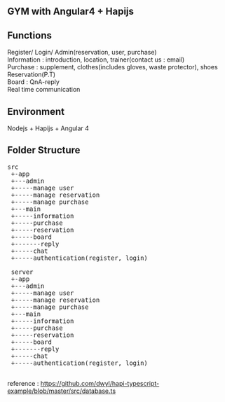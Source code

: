 ## GYM with Angular4 + Hapijs

## Functions
Register/ Login/ Admin(reservation, user, purchase)<br>
Information : introduction, location, trainer(contact us : email)<br>
Purchase : supplement, clothes(includes gloves, waste protector), shoes<br>
Reservation(P.T)<br>
Board : QnA-reply<br>
Real time communication<br>
 
 ## Environment
 
 Nodejs + Hapijs + Angular 4
 
 ## Folder Structure
 <pre>src
 +-app
 +---admin
 +-----manage user
 +-----manage reservation
 +-----manage purchase
 +---main
 +-----information
 +-----purchase
 +-----reservation
 +-----board
 +-------reply
 +-----chat
 +-----authentication(register, login)
 
 server
 +-app
 +---admin
 +-----manage user
 +-----manage reservation
 +-----manage purchase
 +---main
 +-----information
 +-----purchase
 +-----reservation
 +-----board
 +-------reply
 +-----chat
 +-----authentication(register, login)
 </pre>
 
reference : https://github.com/dwyl/hapi-typescript-example/blob/master/src/database.ts
